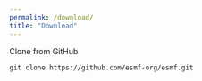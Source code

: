 ```yaml
---
permalink: /download/
title: "Download"
---
```


Clone from GitHub
```
git clone https://github.com/esmf-org/esmf.git
```
